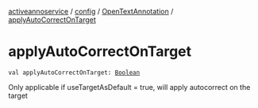 [activeannoservice](../../index.md) / [config](../index.md) / [OpenTextAnnotation](index.md) / [applyAutoCorrectOnTarget](./apply-auto-correct-on-target.md)

# applyAutoCorrectOnTarget

`val applyAutoCorrectOnTarget: `[`Boolean`](https://kotlinlang.org/api/latest/jvm/stdlib/kotlin/-boolean/index.html)

Only applicable if useTargetAsDefault = true, will apply autocorrect on the target

